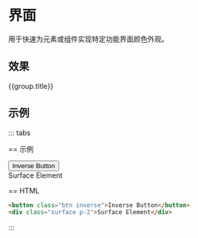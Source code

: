 # 界面

用于快速为元素或组件实现特定功能界面颜色外观。

## 效果

<Example class="col gap-6" background="light-grid">
  <div v-for="group in colors" :key="group.name || group.title">
    <div v-if="group.title" class="mb-3 font-bold">{{group.title}}</div>
    <div class="row flex-wrap gap-4">
      <StyleTile
          v-for="item in group.items"
          :key="item.name"
          tileClass="rounded h-8 w-32 ring font-mono text-sm"
          :title="true"
          v-bind="{...group.tileProps, ...item}"
      />
    </div>
  </div>
</Example>

## 示例

::: tabs

== 示例

<Example class="col items-start gap-3">
  <button class="btn inverse">Inverse Button</button>
  <div class="surface p-2">Surface Element</div>
</Example>

== HTML

```html
<button class="btn inverse">Inverse Button</button>
<div class="surface p-2">Surface Element</div>
```

:::

<script setup>
    const colors = [
        {
            name: 'ui',
            items: [
                {name: 'white', label: '纯白'},
                {name: 'black', label: '纯黑'},
                {name: 'transparent', label: '透明'},
                {name: 'canvas', label: '画布'},
                {name: 'inverse', label: '反色'},
                {name: 'surface-light', label: '加重的控件'},
                {name: 'surface', label: '控件'},
                {name: 'surface-strong', label: '轻量的控件'},
            ],
        }
    ];
</script>
